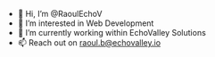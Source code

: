 - 👋 Hi, I’m @RaoulEchoV
- 👀 I’m interested in Web Development
- 🌱 I’m currently working within EchoValley Solutions
- 📫 Reach out on raoul.b@echovalley.io

<!---
RaoulEchoV/RaoulEchoV is a ✨ special ✨ repository because its `README.md` (this file) appears on your GitHub profile.
You can click the Preview link to take a look at your changes.
--->
